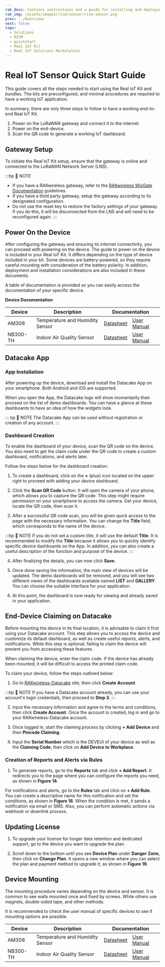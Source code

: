 ```yaml
---
rak_desc: Contains instructions and a guide for installing and deploying your Real IoT Kit. Instructions are written in a detailed and step-by-step manner for an easier experience in setting up your device.
rak_img: /assets/images/rism/sensor/rism-sensor.png
prev: ../Overview/
next: false
tags:
  - Solutions
  - RISM
  - quickstart
  - Real IoT Kit
  - Real IoT Solutions Marketplace
---
```


# Real IoT Sensor Quick Start Guide

This guide covers all the steps needed to start using the Real IoT Kit and bundles. The kits are preconfigured, and minimal procedures are required to have a working IoT application.

In summary, there are only three steps to follow to have a working end-to-end Real IoT Kit.

1. Power on the LoRaWAN gateway and connect it to the internet.
2. Power on the end-device.
3. Scan the QR code to generate a working IoT dashboard.

## Gateway Setup

To initiate the Real IoT Kit setup, ensure that the gateway is online and connected to the LoRaWAN Network Server (LNS).

:::tip 📝 NOTE
- If you have a RAKwireless gateway, refer to the  [RAKwireless WisGate Documentation](https://docs.rakwireless.com/Product-Categories/WisGate/) guidelines. 
- If you have a third party gateway, setup the gateway according to its designated configuration.
- Do not use the reset key to restore the factory settings of your gateway. If you do this, it will be disconnected from the LNS and will need to be reconfigured again.
:::

## Power On the Device

After configuring the gateway and ensuring its internet connectivity, you can proceed with powering on the device. The guide to power on the device is included in your Real IoT Kit. It differs depending on the type of device included in your kit. Some devices are battery-powered, so they require careful mounting with consideration of the battery polarity. In addition, deployment and installation considerations are also included in these documents.

A table of documentation is provided so you can easily access the documentation of your specific device.

**Device Documentation**

<table class="text-center">
  <thead><tr>
    <th>Device</th>
    <th>Description</th>
    <th colspan = "2">Documentation</th>
  </tr></thead>
<tbody>
  <tr>
    <td>AM308</td>
    <td>Temperature and Humidity Sensor</td>
    <td><a href="https://downloads.rakwireless.com/IoT-Marketplace/Milesight/Milesight-NB300-TH%20Datasheet.pdf">Datasheet</a></td>
    <td><a href="https://downloads.rakwireless.com/IoT-Marketplace/Milesight/Milesignt-NB308-AM300-Series-User%20Guide.pdf">User Manual</a></td>
  </tr>
    <tr>
    <td>NB300-TH</td>
    <td>Indoor Air Quality Sensor</td>
    <td><a href="https://downloads.rakwireless.com/IoT-Marketplace/Milesight/Milesight-AM300%20Series%20Datasheet.pdf">Datasheet</a></td>
    <td><a href="https://downloads.rakwireless.com/IoT-Marketplace/Milesight/Milesignt-NB308-AM300-Series-User%20Guide.pdf">User Manual</a></td>
  </tr>
</tbody>
</table>


## Datacake App

### App Installation

After powering up the device, download and install the Datacake App on your smartphone. Both Android and iOS are supported.

<rk-img
  src="/assets/images/rism/sensor/quickstart/datacake_iphone.png"
  width="30%"
  caption="Datacake on iOS"
/>

<rk-img
  src="/assets/images/rism/sensor/quickstart/datacake_android.png"
  width="30%"
  caption="Datacake on Android"
/>

When you open the App, the Datacake logo will show momentarily then proceed on the list of demo dashboards. You can have a glance at these dashboards to have an idea of how the widgets look.

::: tip 📝 NOTE
The Datacake App can be used without registration or creation of any account.
:::

### Dashboard Creation

To enable the dashboard of your device, scan the QR code on the device. You also need to get the claim code under the QR code to create a custom dashboard, notifications, and alerts later.

Follow the steps below for the dashboard creation:

1. To create a dashboard, click on the **+** (plus) icon located on the upper right to proceed with adding your device dashboard.

<rk-img
  src="/assets/images/rism/sensor/quickstart/add-dashboard.png"
  width="55%"
  caption="Adding device dashboard"
/>

2. Click the **Scan QR Code** button. It will open the camera of your phone, which allows you to capture the QR code. This step might require permission on your smartphone to access the camera. Get your device, locate the QR code, then scan it.

<rk-img
  src="/assets/images/rism/sensor/quickstart/qr_scan.png"
  width="55%"
  caption="Scanning QR"
/>

3. After a successful QR code scan, you will be given quick access to the page with the necessary information. You can change the **Title** field, which corresponds to the name of the device.

:::tip 📝 NOTE
If you do not set a custom title, it will use the default **Title**. It is recommended to modify the **Title** because it allows you to quickly identify specific device dashboards on the App. In addition, you can also create a useful description of the function and purpose of the device.
:::

4. After finalizing the details, you can now click **Save**.

<rk-img
  src="/assets/images/rism/sensor/quickstart/save_url.png"
  width="30%"
  caption="Saving dashboard on the Datacake App"
/>

5. Once done saving the information, the main view of devices will be updated. The demo dashboards will be removed, and you will see two different views of the dashboards available named **LIST** and **GALLERY**. You can choose the suitable interface for your application.

<rk-img
  src="/assets/images/rism/sensor/quickstart/device_on_list_gallery.png"
  width="55%"
  caption="Device added on Datacake App"
/>

6. At this point, the dashboard is now ready for viewing and already saved in your application.

<rk-img
  src="/assets/images/rism/sensor/quickstart/datacake_dashboard.png"
  width="30%"
  caption="Dashboard ready on the App"
/>

## End-Device Claiming on Datacake

Before mounting the device in its final location, it is advisable to claim it first using your Datacake account. This step allows you to access the device and customize its default dashboard, as well as create useful reports, alerts, and notifications. While this step is optional, failing to claim the device will prevent you from accessing these features.

When claiming the device, enter the claim code. If the device has already been mounted, it will be difficult to access the printed claim code.

To claim your device, follow the steps outlined below:

1. Go to [RAKwireless-Datacake](https://rakwireless.datacake.co) site, then click **Create Account**.

:::tip 📝 NOTE
If you have a Datacake account already, you can use your account's login credentials, then proceed to **Step 3**.
:::

<rk-img
  src="/assets/images/rism/sensor/quickstart/datacake_rak_login.png"
  width="90%"
  caption="RAKwireless-Datacake login page"
/>

2. Input the necessary information and agree to the terms and conditions, then click **Create Account**. Once the account is created, log in and go to your RAKwireless-Datacake account.

<rk-img
  src="/assets/images/rism/sensor/quickstart/account_creation.png"
  width="90%"
  caption="Creation of account"
/>

3. Once logged in, start the claiming process by clicking **+ Add Device** and then **Pincode Claiming**.

<rk-img
  src="/assets/images/rism/sensor/quickstart/add-device-on-claim.png"
  width="80%"
  caption="Add device to claim"
/>

<rk-img
  src="/assets/images/rism/sensor/quickstart/pincode_claim.png"
  width="60%"
  caption="PIN code claiming"
/>

4. Input the **Serial Number** which is the DEVEUI of your device as well as the **Claiming Code**, then click on **Add Device to Workplace**.

<rk-img
  src="/assets/images/rism/sensor/quickstart/claiming_code.png"
  width="60%"
  caption="Input DEVEUI as Serial number, then claim code in device sticker"
/>

### Creation of Reports and Alerts via Rules

1. To generate reports, go to the **Reports** tab and click **+ Add Report**. It redirects you to the page where you can configure the reports you need, as shown in **Figure 14**.

<rk-img
  src="/assets/images/rism/sensor/quickstart/report_generation.png"
  width="80%"
  caption="Reports feature of Datacake"
/>

<rk-img
  src="/assets/images/rism/sensor/quickstart/report_configuration.png"
  width="50%"
  caption="Reports setting and configuration"
/>

For notifications and alerts, go to the **Rules** tab and click on **+ Add Rule**. You can create a descriptive name for this notification and set the conditions, as shown in **Figure 16**. When the condition is met, it sends a notification via email or SMS. Also, you can perform automatic actions via webhook or downlink process.

<rk-img
  src="/assets/images/rism/sensor/quickstart/rules_generation.png"
  width="80%"
  caption="Rules and conditional alerts"
/>

<rk-img
  src="/assets/images/rism/sensor/quickstart/rules_configuration.png"
  width="80%"
  caption= "Rules and alert configuration"
/>

## Updating License

1. To upgrade your license for longer data retention and dedicated support, go to the device you want to upgrade the plan.

<rk-img
  src="/assets/images/rism/sensor/quickstart/license_purchase_1.png"
  width="80%"
  caption="Device configuration for the purchase of a license"
/>

2. Scroll down to the bottom until you see **Device Plan** under **Danger Zone**, then click on **Change Plan**. It opens a new window where you can select the plan and payment method to upgrade it, as shown in **Figure 19**.

<rk-img
  src="/assets/images/rism/sensor/quickstart/license_purchase_2.png"
  width="80%"
  caption="Device configuration for the purchase of a license"
/>

<rk-img
  src="/assets/images/rism/sensor/quickstart/license_purchase_3.png"
  width="50%"
  caption="Device configuration for the purchase of a license"
/>

## Device Mounting

The mounting procedure varies depending on the device and sensor. It is common to see walls mounted once and fixed by screws. While others use magnets, double-sided tape, and other methods.

It is recommended to check the user manual of specific devices to see if mounting options are possible.


<table class="text-center">
  <thead><tr>
    <th>Device</th>
    <th>Description</th>
    <th colspan = "2">Documentation</th>
  </tr></thead>
<tbody>
  <tr>
    <td>AM308</td>
    <td>Temperature and Humidity Sensor</td>
    <td><a href="https://downloads.rakwireless.com/IoT-Marketplace/Milesight/Milesight-NB300-TH%20Datasheet.pdf">Datasheet</a></td>
    <td><a href="https://downloads.rakwireless.com/IoT-Marketplace/Milesight/Milesignt-NB308-AM300-Series-User%20Guide.pdf">User Manual</a></td>
  </tr>
    <tr>
    <td>NB300-TH</td>
    <td>Indoor Air Quality Sensor</td>
    <td><a href="https://downloads.rakwireless.com/IoT-Marketplace/Milesight/Milesight-AM300%20Series%20Datasheet.pdf">Datasheet</a></td>
    <td><a href="https://downloads.rakwireless.com/IoT-Marketplace/Milesight/Milesignt-NB308-AM300-Series-User%20Guide.pdf">User Manual</a></td>
  </tr>
</tbody>
</table>